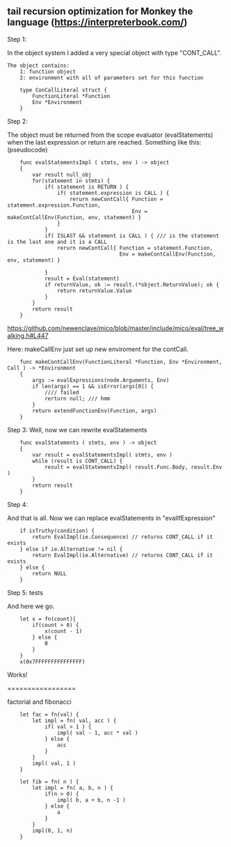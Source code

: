 ﻿## tail recursion optimization for Monkey the language 	(https://interpreterbook.com/)


Step 1:

In the object system I added a very special object with type "CONT_CALL".

    The object contains:
        1: function object
        2: environment with all of parameters set for this function

```
    type ConCallLiteral struct {
        FunctionLiteral *Function
        Env *Environment
    }
```

Step 2:

The object must be returned from the scope evaluator (evalStatements) when the last expression or return are reached.
Something like this: (pseudocode)

```
    func evalStatementsImpl ( stmts, env ) -> object
    {
        var result null_obj
        for(statement in stmts) {
            if( statement is RETURN ) {
                if( statement.expression is CALL ) {
                    rerurn newContCall{ Function = statement.expression.Function,
                                        Env = makeContCallEnv(Function, env, statement) }
                }
            }
            if( ISLAST && statement is CALL ) { /// is the statement is the last one and it is a CALL
                rerurn newContCall{ Function = statement.Function,
                                    Env = makeContCallEnv(Function, env, statement) }

            }
            result = Eval(statement)
            if returnValue, ok := result.(*object.ReturnValue); ok {
                return returnValue.Value
            }
        }
        return result
    }
```

https://github.com/newenclave/mico/blob/master/include/mico/eval/tree_walking.h#L447


Here: makeCallEnv just set up new enviroment for the contCall.


```
    func makeContCallEnv(FunctionLiteral *Function, Env *Environment, Call ) -> *Environment
    {
        args := evalExpressions(node.Arguments, Env)
        if len(args) == 1 && isError(args[0]) {
            //// failed
            rerturn null; /// hmm
        }
        return extendFunctionEnv(Function, args)
    }

```

Step 3: Well, now we can rewrite evalStatements

```
    func evalStatements ( stmts, env ) -> object
    {
        var result = evalStatementsImpl( stmts, env )
        while (result is CONT_CALL) {
            result = evalStatementsImpl( result.Func.Body, result.Env )
        }
        return result
    }

```

Step 4:

And that is all. Now we can replace evalStatements in "evalIfExpression"

```
    if isTruthy(condition) {
        return EvalImpl(ie.Consequence) // returns CONT_CALL if it exists
    } else if ie.Alternative != nil {
        return EvalImpl(ie.Alternative) // returns CONT_CALL if it exists
    } else {
        return NULL
    }
```

Step 5: tests

And here we go.

```
    let x = fn(count){
        if(count > 0) {
            x(count - 1)
        } else {
            0
        }
    }
    x(0x7FFFFFFFFFFFFFFF)
```

Works!


=================

factorial and fibonacci

```
    let fac = fn(val) {
        let impl = fn( val, acc ) {
            if( val > 1 ) {
                impl( val - 1, acc * val )
            } else {
                acc
            }
        }
        impl( val, 1 )
    }

    let fib = fn( n ) {
        let impl = fn( a, b, n ) {
            if(n > 0) {
                impl( b, a + b, n -1 )
            } else {
                a
            }
        }
        impl(0, 1, n)
    }
```
